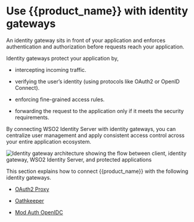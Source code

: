 # Use {{product_name}} with identity gateways

An identity gateway sits in front of your application and enforces authentication and authorization before requests reach your application.

Identity gateways protect your application by,

- intercepting incoming traffic.

- verifying the user’s identity (using protocols like OAuth2 or OpenID Connect).

- enforcing fine-grained access rules.

- forwarding the request to the application only if it meets the security requirements.

By connecting WSO2 Identity Server with identity gateways, you can centralize user management and apply consistent access control across your entire application ecosystem.

![Identity gateway architecture showing the flow between client, identity gateway, WSO2 Identity Server, and protected applications]({{base_path}}/assets/img/tutorials/protect-apps-with-identity-gateway/identity_gateway_architecture.png)

This section explains how to connect {{product_name}} with the following identity gateways.

- [OAuth2 Proxy]({{base_path}}/references/tutorials/protect-apps-with-identity-gateway/protect-apps-with-oauth2proxy/)

- [Oathkeeper]({{base_path}}/references/tutorials/protect-apps-with-identity-gateway/protect-apps-with-oathkeeper/)

- [Mod Auth OpenIDC]({{base_path}}/references/tutorials/protect-apps-with-identity-gateway/protect-apps-with-mod-auth-openidc/)
